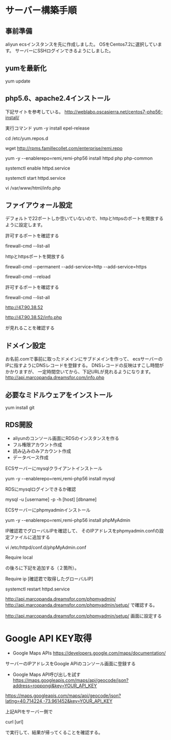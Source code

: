 # サーバー構築手順
## 事前準備
aliyun ecsインスタンスを先に作成しました。
OSをCentos7.2に選択しています。
サーバーにSSHログインできるようにしました。

## yumを最新化
yum update

## php5.6、apache2.4インストール
下記サイトを参考している。
http://weblabo.oscasierra.net/centos7-php56-install/

実行コマンド
yum -y install epel-release

cd /etc/yum.repos.d

wget http://rpms.famillecollet.com/enterprise/remi.repo

yum -y --enablerepo=remi,remi-php56 install httpd php php-common

systemctl enable httpd.service

systemctl start httpd.service

vi /var/www/html/info.php
<?php
phpinfo();
?>

## ファイアウォール設定
デフォルトで22ポートしか空いていないので、httpとhttpsのポートを開放するように設定します。

許可するポートを確認する

firewall-cmd --list-all

httpとhttpsポートを開放する

firewall-cmd --permanent --add-service=http --add-service=https

firewall-cmd --reload

許可するポートを確認する

firewall-cmd --list-all

http://47.90.38.52

http://47.90.38.52/info.php

が見れることを確認する

## ドメイン設定
お名前.comで事前に取ったドメインにサブドメインを作って、
ecsサーバーのIPに指すようにDNSレコードを登録する。
DNSレコードの反映はすこし時間がかかりますが、
一定時間空いてから、下記URLが見れるようになります。
http://api.marcopanda.dreamsfor.com/info.php

## 必要なミドルウェアをインストール
yum install git

## RDS開設
- aliyunのコンソール画面にRDSのインスタンスを作る
- フル権限アカウント作成
- 読み込みのみアカウント作成
- データベース作成

ECSサーバーにmysqlクライアントインストール

yum -y --enablerepo=remi,remi-php56 install mysql

RDSにmysqlログインできるか確認

mysql -u [username] -p -h [host] [dbname]

ECSサーバーにphpmyadminインストール

yum -y --enablerepo=remi,remi-php56 install phpMyAdmin

IP確認君でグローバルIPを確認して、
そのIPアドレスをphpmyadmin.confの設定ファイルに追加する

vi /etc/httpd/conf.d/phpMyAdmin.conf

Require local

の後ろに下記を追加する（２箇所）。

Require ip [確認君で取得したグローバルIP]

systemctl restart httpd.service

http://api.marcopanda.dreamsfor.com/phpmyadmin/
http://api.marcopanda.dreamsfor.com/phpmyadmin/setup/
で確認する。

http://api.marcopanda.dreamsfor.com/phpmyadmin/setup/
画面に設定する


# Google API KEY取得
- Google Maps APIs
https://developers.google.com/maps/documentation/

サーバーのIPアドレスをGoogle APIのコンソール画面に登録する

- Google Maps API呼び出しを試す
https://maps.googleapis.com/maps/api/geocode/json?address=roppongi&key=YOUR_API_KEY

https://maps.googleapis.com/maps/api/geocode/json?latlng=40.714224,-73.961452&key=YOUR_API_KEY

上記APIをサーバー側で

curl [url]

で実行して、結果が帰ってくることを確認する。
